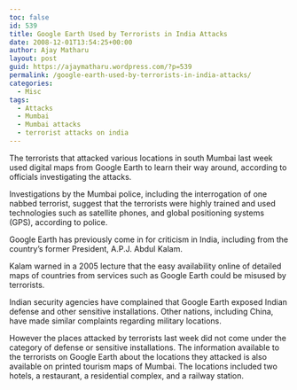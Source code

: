 ```yaml
---
toc: false
id: 539
title: Google Earth Used by Terrorists in India Attacks
date: 2008-12-01T13:54:25+00:00
author: Ajay Matharu
layout: post
guid: https://ajaymatharu.wordpress.com/?p=539
permalink: /google-earth-used-by-terrorists-in-india-attacks/
categories:
  - Misc
tags:
  - Attacks
  - Mumbai
  - Mumbai attacks
  - terrorist attacks on india
---
```

<div>
  The terrorists that attacked various locations in south Mumbai last week used digital maps from Google Earth to learn their way around, according to officials investigating the attacks.</p> 
  
  <p>
    Investigations by the Mumbai police, including the interrogation of one nabbed terrorist, suggest that the terrorists were highly trained and used technologies such as satellite phones, and global positioning systems (GPS), according to police.
  </p>
  
  <p>
    Google Earth has previously come in for criticism in India, including from the country&#8217;s former President, A.P.J. Abdul Kalam.
  </p>
  
  <p>
    Kalam warned in a 2005 lecture that the easy availability online of detailed maps of countries from services such as Google Earth could be misused by terrorists.
  </p>
  
  <p>
    Indian security agencies have complained that Google Earth exposed Indian defense and other sensitive installations. Other nations, including China, have made similar complaints regarding military locations.
  </p>
  
  <p>
    However the places attacked by terrorists last week did not come under the category of defense or sensitive installations. The information available to the terrorists on Google Earth about the locations they attacked is also available on printed tourism maps of Mumbai. The locations included two hotels, a restaurant, a residential complex, and a railway station.
  </p>
</div>
